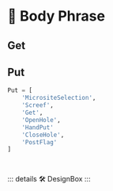 
# 🔷 <moto>Body Phrase</moto>

## Get

## Put

```py
Put = [
    'MicrositeSelection',
    'Screef',
    'Get',
    'OpenHole',
    'HandPut'
    'CloseHole',
    'PostFlag'
]




```

::: details 🛠 <dev>DesignBox</dev>
:::
